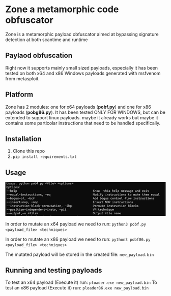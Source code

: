 # Zone a metamorphic code obfuscator
Zone is a metamorphic payload obfuscator aimed at bypassing signature detection at both scantime and runtime

## Paylaod obfuscation

Right now it supports mainly small sized payloads, especially it has been tested on both x64 and x86 Windows payloads generated with msfvenom from metasploit.

## Platform

Zone has 2 modules: one for x64 payloads (**pobf.py**) and one for x86 payloads (**pobg86.py**). It has been tested ONLY FOR WINDOWS, but can be extended to support linux payloads. maybe it already works but maybe it contains some particolar instructions that need to be handled specifically.


## Installation
1) Clone this repo
2) `pip install requirements.txt`


## Usage

![alt text](image.png)

In order to mutate an x64 payload we need to run: `python3 pobf.py <payload_file> <techniques>`

In order to mutate an x86 payload we need to run: `python3 pobf86.py <payload_file> <techniques>`

The mutated payload will be stored in the created file: `new_payload.bin`

## Running and testing payloads

To test an x64 payload (Execute it) run: `ploader.exe new_payload.bin`
To test an x86 payload (Execute it) run: `ploader86.exe new_payload.bin`
